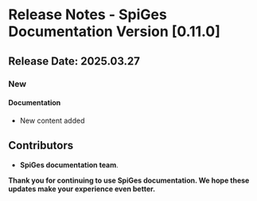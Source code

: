 # Release Notes - SpiGes Documentation Version [0.11.0]

## Release Date: 2025.03.27

### New

#### Documentation

- New content added

## Contributors

- **SpiGes documentation team**.

**Thank you for continuing to use SpiGes documentation. We hope these updates make your experience even better.**
